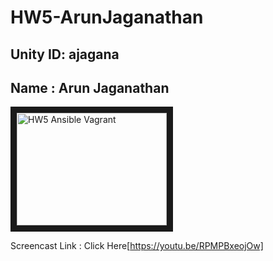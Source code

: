 # HW5-ArunJaganathan
## Unity ID: ajagana
## Name : Arun Jaganathan

<a href="https://youtu.be/RPMPBxeojOw" target="_blank"><img src="videothumbnail.png" 
alt="HW5 Ansible Vagrant" width="240" height="180" border="10" /></a>

Screencast Link : Click Here[https://youtu.be/RPMPBxeojOw]
